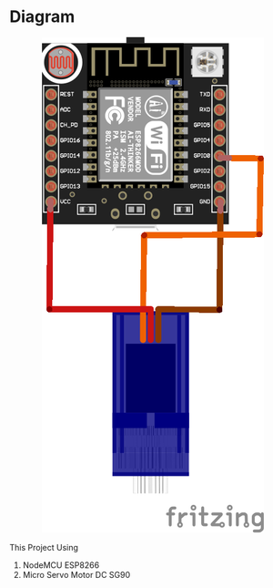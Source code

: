 # Diagram

<p align="center">
  <img src="diagram.png">
</p>

This Project Using

1. NodeMCU ESP8266
2. Micro Servo Motor DC SG90
